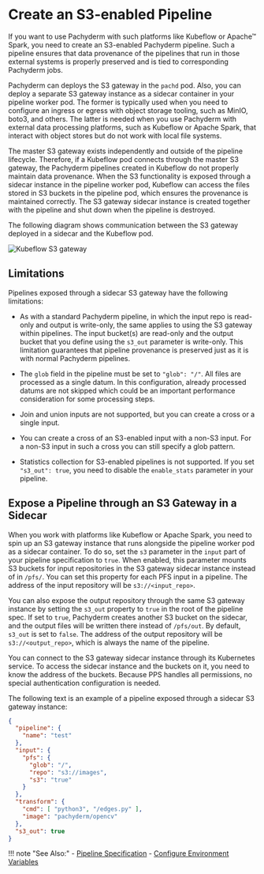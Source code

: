 # Create an S3-enabled Pipeline

If you want to use Pachyderm with such platforms like Kubeflow or
Apache™ Spark, you need to create an S3-enabled Pachyderm pipeline.
Such a pipeline ensures that data provenance of the pipelines that
run in those external systems is properly preserved and is tied to
corresponding Pachyderm jobs.

Pachyderm can deploys the S3 gateway in the `pachd` pod. Also,
you can deploy a separate S3 gateway instance as a sidecar container
in your pipeline worker pod. The former is
typically used when you need to configure an ingress or egress with
object storage tooling, such as MinIO, boto3, and others. The latter
is needed when you use Pachyderm with external data processing
platforms, such as Kubeflow or Apache Spark, that interact with
object stores but do not work with local file systems.

The master S3 gateway exists independently and outside of the
pipeline lifecycle. Therefore, if a
Kubeflow pod connects through the master S3 gateway, the Pachyderm pipelines
created in Kubeflow do not properly maintain data provenance. When the
S3 functionality is exposed through a sidecar instance in the
pipeline worker pod, Kubeflow can access the files stored in S3 buckets
in the pipeline pod, which ensures the provenance is maintained
correctly. The S3 gateway sidecar instance is created together with the
pipeline and shut down when the pipeline is destroyed.

The following diagram shows communication between the S3 gateway
deployed in a sidecar and the Kubeflow pod.

![Kubeflow S3 gateway](../../../../../assets/images/d_kubeflow_sidecar.png)

## Limitations

Pipelines exposed through a sidecar S3 gateway have the following limitations:

* As with a standard Pachyderm pipeline, in which the input repo is read-only
and output is write-only, the same applies to using the S3 gateway within
pipelines. The input bucket(s) are read-only and the output bucket that
you define using the `s3_out` parameter is write-only. This limitation
guarantees that pipeline provenance is preserved just as it is with normal
Pachyderm pipelines.

* The `glob` field in the pipeline must be set to `"glob": "/"`. All files
are processed as a single datum. In this configuration, already processed
datums are not skipped which
could be an important performance consideration for some processing steps.

* Join and union inputs are not supported, but you can create a cross or
a single input.

* You can create a cross of an S3-enabled input with a non-S3 input.
For a non-S3 input in such a cross you can still specify a glob pattern.

* Statistics collection for S3-enabled pipelines is not supported. If you
set `"s3_out": true`, you need to disable the `enable_stats`
parameter in your pipeline. 

## Expose a Pipeline through an S3 Gateway in a Sidecar

When you work with platforms like Kubeflow or Apache Spark, you need
to spin up an S3 gateway instance that runs alongside the pipeline worker
pod as a sidecar container. To do so, set the `s3` parameter in the `input`
part of your pipeline specification to `true`. When enabled, this parameter
mounts S3 buckets for input repositories in the S3 gateway sidecar instance
instead of in `/pfs/`. You can set this property for each PFS input in
a pipeline. The address of the input repository will be `s3://<input_repo>`.

You can also expose the output repository through the same S3 gateway
instance by setting the `s3_out` property to `true` in the root of
the pipeline spec.  If set to `true`, Pachyderm creates another S3 bucket
on the sidecar, and the output files will be written there instead of
`/pfs/out`. By default, `s3_out` is set to `false`. The address of the
output repository will be `s3://<output_repo>`, which is always the name
of the pipeline.

You can connect to the S3 gateway sidecar instance through its Kubernetes
service. To access the sidecar instance and the buckets on it, you need
to know the address of the buckets. Because PPS handles all permissions,
no special authentication configuration is needed.

The following text is an example of a pipeline exposed through a sidecar
S3 gateway instance:

```json
{
  "pipeline": {
    "name": "test"
  },
  "input": {
    "pfs": {
      "glob": "/",
      "repo": "s3://images",
      "s3": "true"
    }
  },
  "transform": {
    "cmd": [ "python3", "/edges.py" ],
    "image": "pachyderm/opencv"
  },
  "s3_out": true
}
```

!!! note "See Also:"
    - [Pipeline Specification](../../../reference/pipeline_spec/#input-required)
    - [Configure Environment Variables](../../../deploy/environment-variables/)
